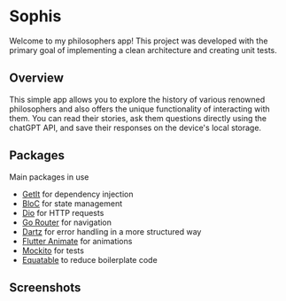 # Sophis

Welcome to my philosophers app! This project was developed with the primary goal of implementing a clean architecture and creating unit tests.

## Overview

This simple app allows you to explore the history of various renowned philosophers and also offers the unique functionality of interacting with them. You can read their stories, ask them questions directly using the chatGPT API, and save their responses on the device's local storage.

## Packages

Main packages in use

- [GetIt](https://pub.dev/packages/get_it) for dependency injection
- [BloC](https://pub.dev/packages/flutter_bloc) for state management
- [Dio](https://pub.dev/packages/dio) for HTTP requests
- [Go Router](https://pub.dev/packages/go_router) for navigation
- [Dartz](https://pub.dev/packages/dartz) for error handling in a more structured way
- [Flutter Animate](https://pub.dev/packages/flutter_animate) for animations
- [Mockito](https://pub.dev/packages/mockito) for tests
- [Equatable](https://pub.dev/packages/equatable) to reduce boilerplate code


## Screenshots

